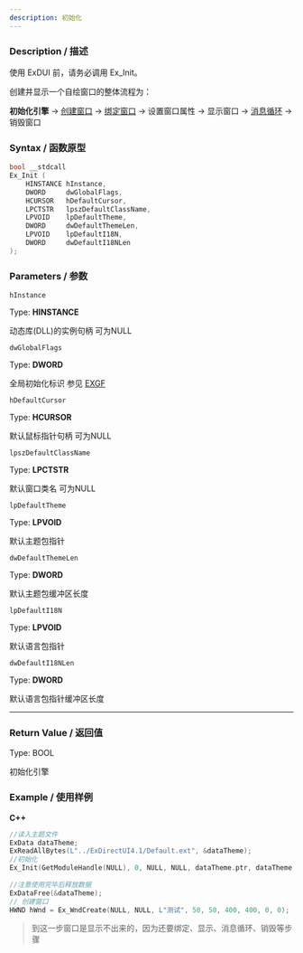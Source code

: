 ```yaml
---
description: 初始化
---
```


### Description / 描述

使用 ExDUI 前，请务必调用 Ex_Init。

创建并显示一个自绘窗口的整体流程为：

**初始化引擎** -> [创建窗口](../window/Ex_WndCreate.md) -> [绑定窗口](./Ex_DUIBindWindow.md) -> 设置窗口属性 -> 显示窗口 -> [消息循环](../window/Ex_WndMsgLoop.md) -> 销毁窗口


### Syntax / 函数原型

```C++
bool __stdcall 
Ex_Init (
    HINSTANCE hInstance,
    DWORD     dwGlobalFlags,
    HCURSOR   hDefaultCursor,
    LPCTSTR   lpszDefaultClassName,
    LPVOID    lpDefaultTheme,
    DWORD     dwDefaultThemeLen,
    LPVOID    lpDefaultI18N,
    DWORD     dwDefaultI18NLen
);
```


### Parameters / 参数

`hInstance`

Type: **HINSTANCE**

动态库(DLL)的实例句柄 可为NULL

`dwGlobalFlags`

Type: **DWORD**

全局初始化标识 参见 [EXGF](../../const/EXGF.md)

`hDefaultCursor`

Type: **HCURSOR**

默认鼠标指针句柄 可为NULL

`lpszDefaultClassName`

Type: **LPCTSTR**

默认窗口类名 可为NULL

`lpDefaultTheme`

Type: **LPVOID**

默认主题包指针

`dwDefaultThemeLen`

Type: **DWORD**

默认主题包缓冲区长度

`lpDefaultI18N`

Type: **LPVOID**

默认语言包指针 

`dwDefaultI18NLen`

Type: **DWORD**

默认语言包指针缓冲区长度

---

### Return Value / 返回值

Type: BOOL

初始化引擎

### Example / 使用样例


**C++**
```C++
//读入主题文件
ExData dataTheme;
ExReadAllBytes(L"../ExDirectUI4.1/Default.ext", &dataTheme);
//初始化
Ex_Init(GetModuleHandle(NULL), 0, NULL, NULL, dataTheme.ptr, dataTheme.len, NULL, 0);
		
//注意使用完毕后释放数据
ExDataFree(&dataTheme);
// 创建窗口
HWND hWnd = Ex_WndCreate(NULL, NULL, L"测试", 50, 50, 400, 400, 0, 0);
```

> 到这一步窗口是显示不出来的，因为还要绑定、显示、消息循环、销毁等步骤
